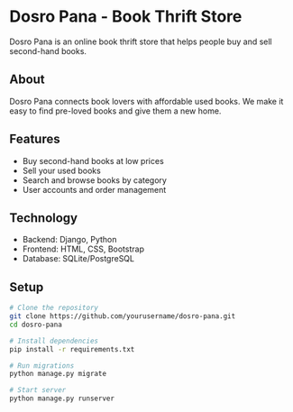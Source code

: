 # Dosro Pana - Book Thrift Store

Dosro Pana is an online book thrift store that helps people buy and sell second-hand books.

## About

Dosro Pana connects book lovers with affordable used books. We make it easy to find pre-loved books and give them a new home.

## Features

- Buy second-hand books at low prices
- Sell your used books
- Search and browse books by category
- User accounts and order management

## Technology

- Backend: Django, Python
- Frontend: HTML, CSS, Bootstrap
- Database: SQLite/PostgreSQL

## Setup

```bash
# Clone the repository
git clone https://github.com/yourusername/dosro-pana.git
cd dosro-pana

# Install dependencies
pip install -r requirements.txt

# Run migrations
python manage.py migrate

# Start server
python manage.py runserver
